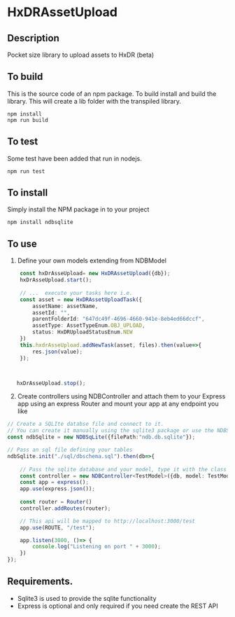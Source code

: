 # HxDRAssetUpload    

## Description
Pocket size library to upload assets to HxDR (beta)

## To build
This is the source code of an npm package. To build install and build the library. This will create a lib folder with the transpiled library.
```
npm install
npm run build
```

## To test
Some test have been added that run in nodejs.
```
npm run test
```

## To install

Simply install the NPM package in to your project

```
npm install ndbsqlite
``` 
## To use
1) Define your own models extending from NDBModel
```ts
    const hxDrAsseUpload= new HxDRAssetUpload({db});
    hxDrAsseUpload.start();
    
    // ...  execute your tasks here i.e.
    const asset = new HxDRAssetUploadTask({
        assetName: assetName,
        assetId: "",
        parentFolderId: "647dc49f-4696-4660-941e-8eb4ed66dccf",
        assetType: AssetTypeEnum.OBJ_UPLOAD,
        status: HxDRUploadStatusEnum.NEW
    })
    this.hxdrAsseUpload.addNewTask(asset, files).then(value=>{
        res.json(value);
    });



   hxDrAsseUpload.stop();

```

2) Create controllers using NDBController and attach them to your Express app using an express Router and mount your app at any endpoint you like

```ts
// Create a SQLIte databse file and connect to it. 
// You can create it manually using the sqlite3 package or use the NDBSqLite class degined in this package
const ndbSqlite = new NDBSqLite({filePath:"ndb.db.sqlite"});

// Pass an sql file defining your tables
ndbSqlite.init("./sql/dbschema.sql").then(db=>{
    
    // Pass the sqlite database and your model, type it with the class of our model
    const controller = new NDBController<TestModel>({db, model: TestModel});
    const app = express();
    app.use(express.json());
    
    const router = Router()
    controller.addRoutes(router);

    // This api will be mapped to http://localhost:3000/test
    app.use(ROUTE, "/test");

    app.listen(3000, ()=> {
        console.log("Listening on port " + 3000);
    })
});

```


## Requirements.
* Sqlite3 is used to provide the sqlite functionality
* Express is optional and only required if you need  create the REST API 
